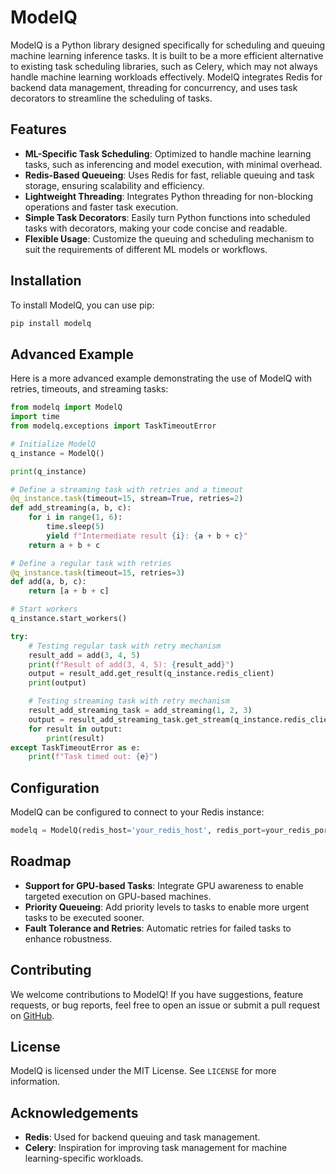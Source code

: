 # ModelQ

ModelQ is a Python library designed specifically for scheduling and queuing machine learning inference tasks. It is built to be a more efficient alternative to existing task scheduling libraries, such as Celery, which may not always handle machine learning workloads effectively. ModelQ integrates Redis for backend data management, threading for concurrency, and uses task decorators to streamline the scheduling of tasks.

## Features
- **ML-Specific Task Scheduling**: Optimized to handle machine learning tasks, such as inferencing and model execution, with minimal overhead.
- **Redis-Based Queueing**: Uses Redis for fast, reliable queuing and task storage, ensuring scalability and efficiency.
- **Lightweight Threading**: Integrates Python threading for non-blocking operations and faster task execution.
- **Simple Task Decorators**: Easily turn Python functions into scheduled tasks with decorators, making your code concise and readable.
- **Flexible Usage**: Customize the queuing and scheduling mechanism to suit the requirements of different ML models or workflows.

## Installation

To install ModelQ, you can use pip:

```bash
pip install modelq
```

## Advanced Example

Here is a more advanced example demonstrating the use of ModelQ with retries, timeouts, and streaming tasks:

```python
from modelq import ModelQ
import time
from modelq.exceptions import TaskTimeoutError

# Initialize ModelQ
q_instance = ModelQ()

print(q_instance)

# Define a streaming task with retries and a timeout
@q_instance.task(timeout=15, stream=True, retries=2)
def add_streaming(a, b, c):
    for i in range(1, 6):
        time.sleep(5)
        yield f"Intermediate result {i}: {a + b + c}"
    return a + b + c

# Define a regular task with retries
@q_instance.task(timeout=15, retries=3)
def add(a, b, c):
    return [a + b + c]

# Start workers
q_instance.start_workers()

try:
    # Testing regular task with retry mechanism
    result_add = add(3, 4, 5)
    print(f"Result of add(3, 4, 5): {result_add}")
    output = result_add.get_result(q_instance.redis_client)
    print(output)

    # Testing streaming task with retry mechanism
    result_add_streaming_task = add_streaming(1, 2, 3)
    output = result_add_streaming_task.get_stream(q_instance.redis_client)
    for result in output:
        print(result)
except TaskTimeoutError as e:
    print(f"Task timed out: {e}")
```

## Configuration

ModelQ can be configured to connect to your Redis instance:

```python
modelq = ModelQ(redis_host='your_redis_host', redis_port=your_redis_port, redis_db=0)
```

## Roadmap
- **Support for GPU-based Tasks**: Integrate GPU awareness to enable targeted execution on GPU-based machines.
- **Priority Queueing**: Add priority levels to tasks to enable more urgent tasks to be executed sooner.
- **Fault Tolerance and Retries**: Automatic retries for failed tasks to enhance robustness.

## Contributing
We welcome contributions to ModelQ! If you have suggestions, feature requests, or bug reports, feel free to open an issue or submit a pull request on [GitHub](https://github.com/modelslab/modelq).

## License
ModelQ is licensed under the MIT License. See `LICENSE` for more information.

## Acknowledgements
- **Redis**: Used for backend queuing and task management.
- **Celery**: Inspiration for improving task management for machine learning-specific workloads.

